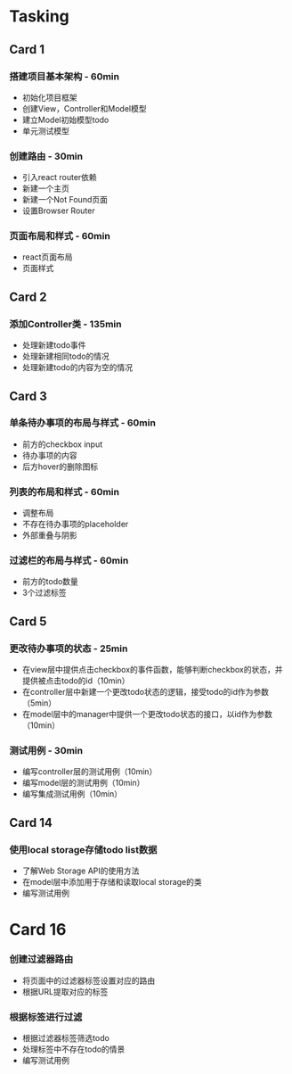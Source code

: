 # Tasking

## Card 1

### 搭建项目基本架构 - 60min

- 初始化项目框架
- 创建View，Controller和Model模型
- 建立Model初始模型todo
- 单元测试模型

### 创建路由 - 30min

- 引入react router依赖
- 新建一个主页
- 新建一个Not Found页面
- 设置Browser Router

### 页面布局和样式 - 60min

- react页面布局
- 页面样式

## Card 2

### 添加Controller类 - 135min

- 处理新建todo事件
- 处理新建相同todo的情况
- 处理新建todo的内容为空的情况

## Card 3

### 单条待办事项的布局与样式 - 60min

- 前方的checkbox input
- 待办事项的内容
- 后方hover的删除图标

### 列表的布局和样式 - 60min

- 调整布局
- 不存在待办事项的placeholder
- 外部重叠与阴影

### 过滤栏的布局与样式 - 60min

- 前方的todo数量
- 3个过滤标签

## Card 5

### 更改待办事项的状态 - 25min

- 在view层中提供点击checkbox的事件函数，能够判断checkbox的状态，并提供被点击todo的id（10min）
- 在controller层中新建一个更改todo状态的逻辑，接受todo的id作为参数（5min）
- 在model层中的manager中提供一个更改todo状态的接口，以id作为参数（10min）

### 测试用例 - 30min

- 编写controller层的测试用例（10min）
- 编写model层的测试用例（10min）
- 编写集成测试用例（10min）

## Card 14

### 使用local storage存储todo list数据

- 了解Web Storage API的使用方法
- 在model层中添加用于存储和读取local storage的类
- 编写测试用例

# Card 16

### 创建过滤器路由

- 将页面中的过滤器标签设置对应的路由
- 根据URL提取对应的标签

### 根据标签进行过滤

- 根据过滤器标签筛选todo
- 处理标签中不存在todo的情景
- 编写测试用例
